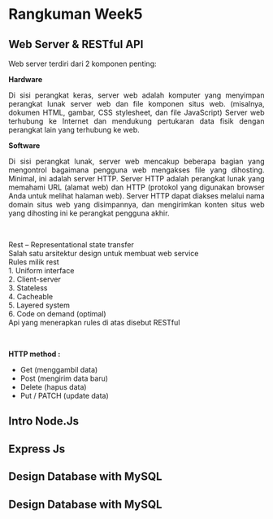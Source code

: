 # **Rangkuman Week5**
## Web Server & RESTful API
Web server terdiri dari 2 komponen penting:
**<div align="justify">Hardware**
<div align="justify">Di sisi perangkat keras, server web adalah komputer yang menyimpan perangkat lunak server web dan file komponen situs web. (misalnya, dokumen HTML, gambar, CSS stylesheet, dan file JavaScript) Server web terhubung ke Internet dan mendukung pertukaran data fisik dengan perangkat lain yang terhubung ke web.
  
**<div align="justify">Software**
<div align="justify">Di sisi perangkat lunak, server web mencakup beberapa bagian yang mengontrol bagaimana pengguna web mengakses file yang dihosting. Minimal, ini adalah server HTTP. Server HTTP adalah perangkat lunak yang memahami URL (alamat web) dan HTTP (protokol yang digunakan browser Anda untuk melihat halaman web). Server HTTP dapat diakses melalui nama domain situs web yang disimpannya, dan mengirimkan konten situs web yang dihosting ini ke perangkat pengguna akhir.

  &nbsp;
  
<div align="justify">Rest – Representational state transfer
<div align="justify">Salah satu arsitektur design untuk membuat web service

<div align="justify">Rules milik rest
  <div align="justify">1.	Uniform interface
  <div align="justify">2.	Client-server
  <div align="justify">3.	Stateless 
  <div align="justify">4.	Cacheable
  <div align="justify">5.	Layered system
  <div align="justify">6.	Code on demand (optimal)
<div align="justify">Api yang menerapkan rules di atas disebut RESTful
  
  &nbsp;
  
**HTTP  method :**
- Get (menggambil data)
- Post (mengirim data baru)
- Delete (hapus data)
- Put / PATCH (update data)




## Intro Node.Js
## Express Js
## Design Database with MySQL
## Design Database with MySQL
## 
